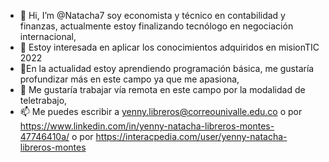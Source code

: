 - 👋 Hi, I’m @Natacha7 soy economista y técnico en contabilidad y finanzas, actualmente estoy finalizando tecnólogo en negociación internacional,
- 👀 Estoy interesada en aplicar los conocimientos adquiridos en misionTIC 2022
- 🌱En la actualidad estoy aprendiendo programación básica, me gustaría profundizar más en este campo ya que me apasiona,
- 💞️ Me gustaría trabajar vía remota en este campo por la modalidad de teletrabajo,
- 📫 Me puedes escribir a yenny.libreros@correounivalle.edu.co o por https://www.linkedin.com/in/yenny-natacha-libreros-montes-47746410a/ o por https://interacpedia.com/user/yenny-natacha-libreros-montes
